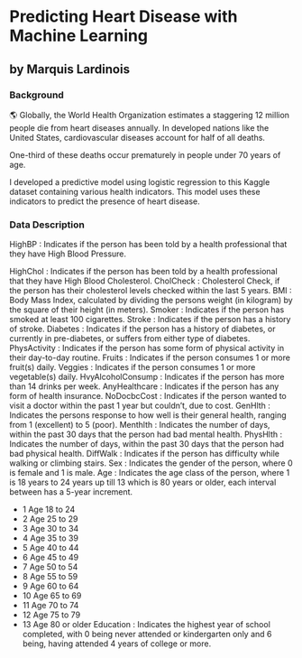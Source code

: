 # Predicting Heart Disease with Machine Learning 
## by Marquis Lardinois

### Background
🌎 Globally, the World Health Organization estimates a staggering 12 million people die from heart diseases annually. In developed nations like the United States, cardiovascular diseases account for half of all deaths.

One-third of these deaths occur prematurely in people under 70 years of age.

I developed a predictive model using logistic regression to this Kaggle dataset containing various health indicators. This model uses these indicators to predict the presence of heart disease. 

### Data Description
HighBP : Indicates if the person has been told by a health professional that they have High Blood Pressure.

HighChol : Indicates if the person has been told by a health professional that they have High Blood Cholesterol.
CholCheck : Cholesterol Check, if the person has their cholesterol levels checked within the last 5 years.
BMI : Body Mass Index, calculated by dividing the persons weight (in kilogram) by the square of their height (in meters).
Smoker : Indicates if the person has smoked at least 100 cigarettes.
Stroke : Indicates if the person has a history of stroke.
Diabetes : Indicates if the person has a history of diabetes, or currently in pre-diabetes, or suffers from either type of diabetes.
PhysActivity : Indicates if the person has some form of physical activity in their day-to-day routine.
Fruits : Indicates if the person consumes 1 or more fruit(s) daily.
Veggies : Indicates if the person consumes 1 or more vegetable(s) daily.
HvyAlcoholConsump : Indicates if the person has more than 14 drinks per week.
AnyHealthcare : Indicates if the person has any form of health insurance.
NoDocbcCost : Indicates if the person wanted to visit a doctor within the past 1 year but couldn’t, due to cost.
GenHlth : Indicates the persons response to how well is their general health, ranging from 1 (excellent) to 5 (poor).
Menthlth : Indicates the number of days, within the past 30 days that the person had bad mental health.
PhysHlth : Indicates the number of days, within the past 30 days that the person had bad physical health.
DiffWalk : Indicates if the person has difficulty while walking or climbing stairs.
Sex : Indicates the gender of the person, where 0 is female and 1 is male.
Age : Indicates the age class of the person, where 1 is 18 years to 24 years up till 13 which is 80 years or older, each interval between has a 5-year increment.
- 1 Age 18 to 24
- 2 Age 25 to 29
- 3 Age 30 to 34
- 4 Age 35 to 39
- 5 Age 40 to 44
- 6 Age 45 to 49
- 7 Age 50 to 54
- 8 Age 55 to 59
- 9 Age 60 to 64
- 10 Age 65 to 69
- 11 Age 70 to 74
- 12 Age 75 to 79
- 13 Age 80 or older
Education : Indicates the highest year of school completed, with 0 being never attended or kindergarten only and 6 being, having attended 4 years of college or more.